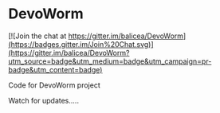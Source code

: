 DevoWorm
========

[![Join the chat at https://gitter.im/balicea/DevoWorm](https://badges.gitter.im/Join%20Chat.svg)](https://gitter.im/balicea/DevoWorm?utm_source=badge&utm_medium=badge&utm_campaign=pr-badge&utm_content=badge)

Code for DevoWorm project

Watch for updates.....
